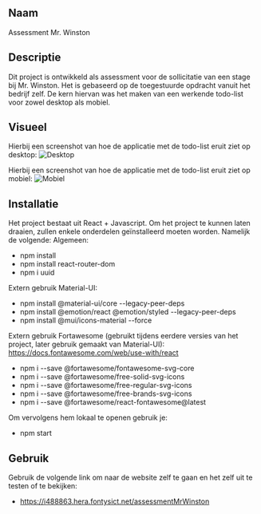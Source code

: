 ## Naam
Assessment Mr. Winston

## Descriptie
Dit project is ontwikkeld als assessment voor de sollicitatie van een stage bij Mr. Winston. Het is gebaseerd op de toegestuurde opdracht vanuit het bedrijf zelf. De kern hiervan was het maken van een werkende todo-list voor zowel desktop als mobiel. 

## Visueel
Hierbij een screenshot van hoe de applicatie met de todo-list eruit ziet op desktop:
![Desktop](./assessment/public/desktop.png)

Hierbij een screenshot van hoe de applicatie met de todo-list eruit ziet op mobiel:
![Mobiel](./assessment/public/mobiel.png)

## Installatie
Het project bestaat uit React + Javascript. Om het project te kunnen laten draaien, zullen enkele onderdelen geïnstalleerd moeten worden. Namelijk de volgende:
Algemeen:
- npm install
- npm install react-router-dom
- npm i uuid

Extern gebruik Material-UI:
- npm install @material-ui/core --legacy-peer-deps   
- npm install @emotion/react @emotion/styled --legacy-peer-deps
- npm install @mui/icons-material --force

Extern gebruik Fortawesome (gebruikt tijdens eerdere versies van het project, later gebruik gemaakt van Material-UI):
https://docs.fontawesome.com/web/use-with/react
- npm i --save @fortawesome/fontawesome-svg-core
- npm i --save @fortawesome/free-solid-svg-icons
- npm i --save @fortawesome/free-regular-svg-icons
- npm i --save @fortawesome/free-brands-svg-icons
- npm i --save @fortawesome/react-fontawesome@latest

Om vervolgens hem lokaal te openen gebruik je:
- npm start

## Gebruik
Gebruik de volgende link om naar de website zelf te gaan en het zelf uit te testen of te bekijken:
- https://i488863.hera.fontysict.net/assessmentMrWinston
